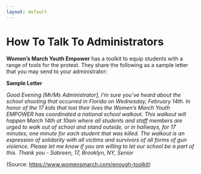 ```yaml
---
layout: default
---
```


How To Talk To Administrators
=============================

**Women’s March Youth Empower** has a toolkit to equip students with a range of tools for the protest. They share the following as a sample letter that you may send to your administrator:

**Sample Letter**

_Good Evening [Mr/Ms Administrator],_
_I’m sure you’ve heard about the school shooting that occurred in Florida on Wednesday, February 14th. In honor of the 17 kids that lost their lives the Women’s March Youth EMPOWER has coordinated a national school walkout. This walkout will happen March 14th at 10am where all students and staff members are urged to walk out of school and stand outside, or in hallways, for 17 minutes; one minute for each student that was killed. The walkout is an expression of solidarity with all victims and survivors of all forms of gun violence. Please let me know if you are willing to let our school be a part of this._
_Thank you - Sabreen, 17, Brooklyn, NY, Senior_

(Source: https://www.womensmarch.com/enough-toolkit)
